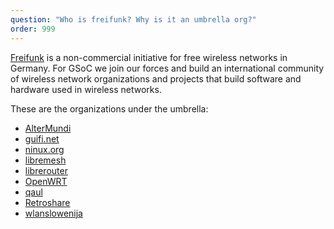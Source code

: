 ```yaml
---
question: "Who is freifunk? Why is it an umbrella org?"
order: 999
---
```

[Freifunk](https://freifunk.net/en) is a non-commercial initiative for free wireless networks in Germany. For GSoC we join our forces and build an international community of wireless network organizations and projects that build software and hardware used in wireless networks.

These are the organizations under the umbrella:

* [AlterMundi](https://altermundi.net/)
* [guifi.net](http://guifi.net)
* [ninux.org](http://ninux.org/)
* [libremesh](https://libremesh.org/)
* [librerouter](https://librerouter.org/)
* [OpenWRT](https://openwrt.org/)
* [qaul](https://qaul.net/)
* [Retroshare](https://retroshare.cc/)
* [wlanslowenija](https://wlan-si.net/en/)
